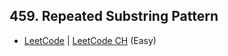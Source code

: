 ## 459. Repeated Substring Pattern

-  [LeetCode](https://leetcode.com/problems/repeated-substring-pattern/) | [LeetCode CH](https://leetcode.cn/problems/repeated-substring-pattern/) (Easy)
